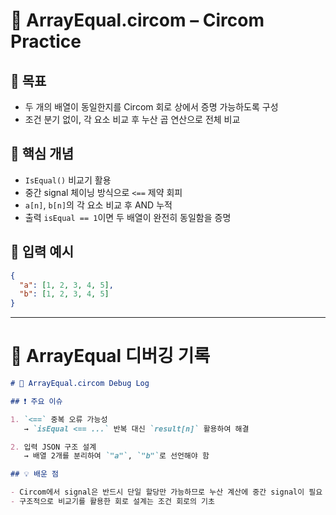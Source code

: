 # 🧮 ArrayEqual.circom – Circom Practice

## 🎯 목표

- 두 개의 배열이 동일한지를 Circom 회로 상에서 증명 가능하도록 구성
- 조건 분기 없이, 각 요소 비교 후 누산 곱 연산으로 전체 비교

## 🧩 핵심 개념

- `IsEqual()` 비교기 활용
- 중간 signal 체이닝 방식으로 `<==` 제약 회피
- `a[n]`, `b[n]`의 각 요소 비교 후 AND 누적
- 출력 `isEqual == 1`이면 두 배열이 완전히 동일함을 증명

## 🧮 입력 예시

```json
{
  "a": [1, 2, 3, 4, 5],
  "b": [1, 2, 3, 4, 5]
}
```

---

# 🐞 ArrayEqual 디버깅 기록

```markdown
# 🐛 ArrayEqual.circom Debug Log

## ❗ 주요 이슈

1. `<==` 중복 오류 가능성  
   → `isEqual <== ...` 반복 대신 `result[n]` 활용하여 해결

2. 입력 JSON 구조 설계  
   → 배열 2개를 분리하여 `"a"`, `"b"`로 선언해야 함

## 💡 배운 점

- Circom에서 signal은 반드시 단일 할당만 가능하므로 누산 계산에 중간 signal이 필요
- 구조적으로 비교기를 활용한 회로 설계는 조건 회로의 기초
```
